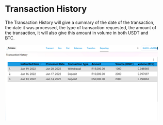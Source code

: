 # Transaction History

The Transaction History will give a summary of the date of the transaction, the date it was processed, the type of transaction requested, the amount of the transaction, it will also give this amount in volume in both USDT and BTC.

![](<../../.gitbook/assets/image (47).png>)

